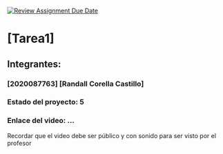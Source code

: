[![Review Assignment Due Date](https://classroom.github.com/assets/deadline-readme-button-22041afd0340ce965d47ae6ef1cefeee28c7c493a6346c4f15d667ab976d596c.svg)](https://classroom.github.com/a/QphBnA5S)
# [Tarea1]
## Integrantes:
### [2020087763] [Randall Corella Castillo]

### Estado del proyecto: 5
### Enlace del video: ...
Recordar que el video debe ser público y con sonido para ser visto por el profesor
